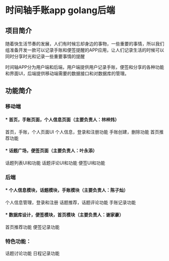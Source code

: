 # 时间轴手账app golang后端

## 项目简介
随着快生活节奏的发展，人们有时候忘却身边的事物，一些重要的事情，所以我们组准备开发一款可以记录手账和便签提醒的APP应用，让人们记录生活的时候可以同时分享时光和记录一些重要事情的提醒

时间轴APP分为用户端和后端，用户端提供用户记录手账，便签和分享的各种功能和界面UI，后端提供移动端需要的数据接口和对数据库的管理。

## 功能简介
### 移动端
####	* 首页，手账页面，个人信息页面（主要负责人：林梓炜）
首页，手账，个人页面UI
个人信息，登录和注册功能
手账创建，删除功能
首页推荐功能

####	* 话题广场，便签页面（主要负责人：叶永添）
话题列表UI和功能
话题评论UI和功能
便签UI和功能
     
### 后端
####	* 个人信息模块，话题模块，手账模块（主要负责人：陈子灿）
个人信息管理，登录和注册
话题推荐，话题评论功能
手账记录功能

####    * 数据库设计，便签模块，首页模块（主要负责人：谢家豪）
首页推荐功能
便签记录功能

###    特色功能：
话题讨论功能
日程记录功能
